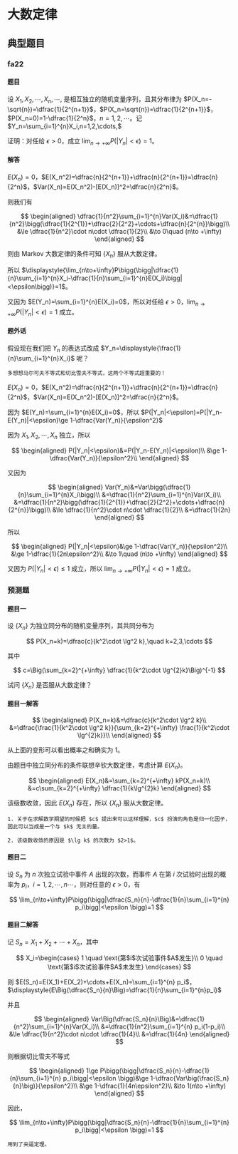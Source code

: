 # 大数定律

## 典型题目

### fa22

#### 题目

设 $X_1,X_2,\cdots,X_n,\cdots,$ 是相互独立的随机变量序列，且其分布律为 $P(X_n=-\sqrt{n})=\dfrac{1}{2^{n+1}}$，$P(X_n=\sqrt{n})=\dfrac{1}{2^{n+1}}$，$P(X_n=0)=1-\dfrac{1}{2^n}$，$n = 1,2,\cdots$。记 $Y_n=\sum_{i=1}^{n}X_i,n=1,2,\cdots,$

证明：对任给 $\epsilon>0$，成立 $\displaystyle{\lim_{n\to +\infty}P(|Y_n|<\epsilon)=1}$。

#### 解答

$E(X_n)=0$，$E(X_n^2)=\dfrac{n}{2^{n+1}}+\dfrac{n}{2^{n+1}}=\dfrac{n}{2^n}$，$Var(X_n)=E(X_n^2)-[E(X_n)]^2=\dfrac{n}{2^n}$。

则我们有

$$
\begin{aligned}
\dfrac{1}{n^2}\sum_{i=1}^{n}Var(X_i)&=\dfrac{1}{n^2}\bigg(\dfrac{1}{2^{1}}+\dfrac{2}{2^2}+\cdots+\dfrac{n}{2^{n}}\bigg)\\
&\le \dfrac{1}{n^2}\cdot n\cdot \dfrac{1}{2}\\
&\to 0\quad (n\to +\infty)
\end{aligned}
$$

则由 Markov 大数定律的条件可知 $\lbrace X_n\rbrace$ 服从大数定律。

所以 $\displaystyle{\lim_{n\to+\infty}P\bigg(\bigg|\dfrac{1}{n}\sum_{i=1}^{n}X_i-\dfrac{1}{n}\sum_{i=1}^{n}E(X_i)\bigg|<\epsilon\bigg)}=1$。

又因为 $E(Y_n)=\sum_{i=1}^{n}E(X_i)=0$，所以对任给 $\epsilon>0$，$\displaystyle{\lim_{n\to +\infty}P(|Y_n|<\epsilon)=1}$ 成立。

#### 题外话

假设现在我们把 $Y_n$ 的表达式改成 $Y_n=\displaystyle{\frac{1}{n}\sum_{i=1}^{n}X_i}$ 呢？

```{hint}
多想想马尔可夫不等式和切比雪夫不等式，这两个不等式超重要的！
```

$E(X_n)=0$，$E(X_n^2)=\dfrac{n}{2^{n+1}}+\dfrac{n}{2^{n+1}}=\dfrac{n}{2^n}$，$Var(X_n)=E(X_n^2)-[E(X_n)]^2=\dfrac{n}{2^n}$。

因为 $E(Y_n)=\sum_{i=1}^{n}E(X_i)=0$，所以 $P(|Y_n|<\epsilon)=P(|Y_n-E(Y_n)|<\epsilon)\ge 1-\dfrac{Var(Y_n)}{\epsilon^2}$

因为 $X_1,X_2,\cdots,X_n$ 独立，所以

$$
\begin{aligned}
P(|Y_n|<\epsilon)&=P(|Y_n-E(Y_n)|<\epsilon)\\
&\ge 1-\dfrac{Var(Y_n)}{\epsilon^2}\\
\end{aligned}
$$

又因为

$$
\begin{aligned}
Var(Y_n)&=Var\bigg(\dfrac{1}{n}\sum_{i=1}^{n}X_i\bigg)\\
&=\dfrac{1}{n^2}\sum_{i=1}^{n}Var(X_i)\\
&=\dfrac{1}{n^2}\bigg(\dfrac{1}{2^{1}}+\dfrac{2}{2^2}+\cdots+\dfrac{n}{2^{n}}\bigg)\\
&\le \dfrac{1}{n^2}\cdot n\cdot \dfrac{1}{2}\\
&=\dfrac{1}{2n}
\end{aligned}
$$

所以

$$
\begin{aligned}
P(|Y_n|<\epsilon)&\ge 1-\dfrac{Var(Y_n)}{\epsilon^2}\\
&\ge 1-\dfrac{1}{2n\epsilon^2}\\
&\to 1\quad (n\to +\infty)
\end{aligned}
$$

又因为 $P(|Y_n|<\epsilon)\le 1$ 成立，所以 $\displaystyle{\lim_{n\to +\infty}P(|Y_n|<\epsilon)=1}$ 成立。

### 预测题

#### 题目一

设 $\lbrace X_n \rbrace$ 为独立同分布的随机变量序列，其共同分布为

$$
P(X_n=k)=\dfrac{c}{k^2\cdot \lg^2 k},\quad k=2,3,\cdots
$$

其中

$$
c=\Big(\sum_{k=2}^{+\infty} \dfrac{1}{k^2\cdot \lg^{2}k}\Big)^{-1}
$$

试问 $\lbrace X_n \rbrace$ 是否服从大数定律？

#### 题目一解答

$$
\begin{aligned}
P(X_n=k)&=\dfrac{c}{k^2\cdot \lg^2 k}\\
&=\dfrac{\frac{1}{k^2\cdot \lg^2 k}}{\sum_{k=2}^{+\infty} \frac{1}{k^2\cdot \lg^{2}k}}\\
\end{aligned}
$$

从上面的变形可以看出概率之和确实为 $1$。

由题目中独立同分布的条件联想辛钦大数定律，考虑计算 $E(X_n)$。

$$
\begin{aligned}
E(X_n)&=\sum_{k=2}^{+\infty} kP(X_n=k)\\
&=c\sum_{k=2}^{+\infty} \dfrac{1}{k\lg^{2}k}
\end{aligned}
$$

该级数收敛，因此 $E(X_n)$ 存在，所以 $\lbrace X_n\rbrace$ 服从大数定律。

``` {note}
1. 关于在求解数学期望的时候把 $c$ 提出来可以这样理解，$c$ 扮演的角色是归一化因子，因此可以当成是一个与 $k$ 无关的量。

2. 该级数收敛的原因是 $\lg k$ 的次数为 $2>1$。
```

#### 题目二

设 $S_n$ 为 $n$ 次独立试验中事件 $A$ 出现的次数，而事件 $A$ 在第 $i$ 次试验时出现的概率为 $p_i$，$i=1,2,\cdots, n\cdots$，则对任意的 $\epsilon>0$，有

$$
\lim_{n\to+\infty}P\bigg(\bigg|\dfrac{S_n}{n}-\dfrac{1}{n}\sum_{i=1}^{n} p_i\bigg|<\epsilon \bigg)=1
$$

#### 题目二解答

记 $S_n=X_1+X_2+\cdots+X_n$，其中

$$
X_i=\begin{cases}
1 \quad \text{第$i$次试验事件$A$发生}\\
0 \quad \text{第$i$次试验事件$A$未发生}
\end{cases}
$$

则 $E(S_n)=E(X_1)+E(X_2)+\cdots+E(X_n)=\sum_{i=1}^{n} p_i$，$\displaystyle{E\Big(\dfrac{S_n}{n}\Big)=\dfrac{1}{n}\sum_{i=1}^{n}p_i}$

并且

$$
\begin{aligned}
Var\Big(\dfrac{S_n}{n}\Big)&=\dfrac{1}{n^2}\sum_{i=1}^{n}Var(X_i)\\
&=\dfrac{1}{n^2}\sum_{i=1}^{n} p_i(1-p_i)\\
&\le \dfrac{1}{n^2}\cdot n\cdot \dfrac{1}{4}\\
&=\dfrac{1}{4n}
\end{aligned}
$$

则根据切比雪夫不等式

$$
\begin{aligned}
1\ge P\bigg(\bigg|\dfrac{S_n}{n}-\dfrac{1}{n}\sum_{i=1}^{n} p_i\bigg|<\epsilon \bigg)&\ge 1-\dfrac{Var\big(\frac{S_n}{n}\big)}{\epsilon^2}\\
&\ge 1-\dfrac{1}{4n\epsilon^2}\\
&\to 1(n\to +\infty) 
\end{aligned}
$$

因此，

$$
\lim_{n\to+\infty}P\bigg(\bigg|\dfrac{S_n}{n}-\dfrac{1}{n}\sum_{i=1}^{n} p_i\bigg|<\epsilon \bigg)=1
$$

``` {note}
用到了夹逼定理。
```